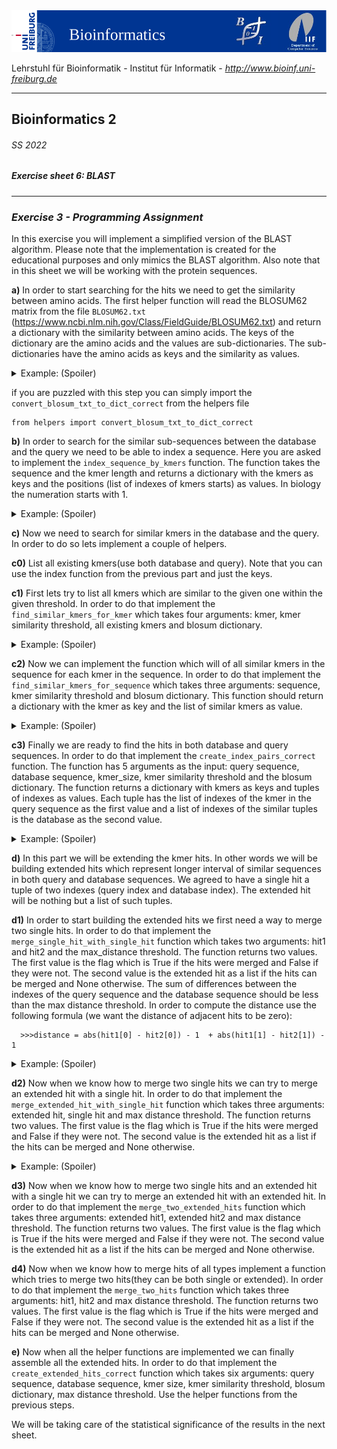 <img src="./figures/banner.png" alt="UniFreiburg Banner"/>

Lehrstuhl für Bioinformatik - Institut für Informatik - *http://www.bioinf.uni-freiburg.de*

---
## Bioinformatics 2
###### SS 2022
##### Exercise sheet 6: BLAST
---

### _Exercise 3 - Programming Assignment_
In this exercise you will implement a simplified version of the BLAST algorithm.
Please note that the implementation is created for the educational purposes and only mimics the BLAST algorithm.
Also note that in this sheet we will be working with the protein sequences.

**a)** In order to start searching for the hits we need to get the similarity between amino acids.
The first helper function will read the BLOSUM62 matrix from the file `BLOSUM62.txt` (https://www.ncbi.nlm.nih.gov/Class/FieldGuide/BLOSUM62.txt) and return a dictionary with the similarity between amino acids.
The keys of the dictionary are the amino acids and the values are sub-dictionaries. The sub-dictionaries have the amino acids as keys and the similarity as values.


<details>
  <summary>Example: (Spoiler)</summary>

  ```
   >>> blosum62 = read_blosum62("BLOSUM62.txt")
   >>> print(blosum62)
   {'A': {'A': 4, 'R': -1, 'N': -2, 'D': -2, 'C': 0, 'Q': -1, 'E': -1, 'G': 0, 'H': -2, 'I': -1, 'L': -1, 'K': -1, 'M': -1, 'F': -2, 'P': -1, 'S': 1, 'T': 0, 'W': -3, 'Y': -2, 'V': 0, 'B': -2, 'Z': -1, 'X': 0, '*': -4}, 'R': {'A': -1, 'R': 5, 'N': 0, 'D': -2, 'C': -3, ...
  ```

</details>

if you are puzzled with this step you can simply import the `convert_blosum_txt_to_dict_correct` from the helpers file
```angular2html
from helpers import convert_blosum_txt_to_dict_correct
```

**b)** In order to search for the similar sub-sequences between the database and the query we need to be able to index a sequence.
Here you are asked to implement the `index_sequence_by_kmers` function. The function takes the sequence and the kmer length and returns a dictionary with the kmers as keys and the positions (list of indexes of kmers starts) as values. In biology the numeration starts with 1.

<details>
  <summary>Example: (Spoiler)</summary>

  ```
    >>>database = "DPPEGVVDPP"
    >>>query = "RPPQGLF"

    >>>indexes_db = index_sequence_by_kmers(database, 3)
    >>>indexes_query = index_sequence_by_kmers(query, 3)
    
    >>>print(indexes_db)
    >>>print(indexes_query)
    
    {'DPP': [1, 8], 'PPE': [2], 'PEG': [3], 'EGV': [4], 'GVV': [5], 'VVD': [6], 'VDP': [7]}
    {'RPP': [1], 'PPQ': [2], 'PQG': [3], 'QGL': [4], 'GLF': [5]}
  
  ```

</details>


**c)** Now we need to search for similar kmers in the database and the query. In order to do so lets implement a couple of helpers.

**c0)** List all existing kmers(use both database and query). Note that you can use the index function from the previous part and just the keys.

**c1)** First lets try to list all kmers which are similar to the given one within the given threshold.
In order to do that implement the `find_similar_kmers_for_kmer` which takes four arguments: kmer, kmer similarity threshold, all existing kmers and blosum dictionary.

<details>
  <summary>Example: (Spoiler)</summary>

  ```
    >>>all_similar_kmers = find_similar_kmers_for_kmer("PQG", 13, all_existing_kmers, dict_blosum)
    >>>print(all_similar_kmers)
 
    ['PEG', 'PQG']
  
  ```

</details>


**c2)** Now we can implement the function which will of all similar kmers in the sequence for each kmer in the sequence.
In order to do that implement the `find_similar_kmers_for_sequence` which takes three arguments: sequence, kmer similarity threshold and blosum dictionary.
This function should return a dictionary with the kmer as key and the list of similar kmers as value.


<details>
  <summary>Example: (Spoiler)</summary>

  ```
    >>>all_similar_kmers_for_sequence = find_similar_kmers_for_sequence("DPPEGVVDPP", 13, all_existing_kmers, dict_blosum)
    >>>print(all_similar_kmers_for_sequence)
 
    {'DPP': ['DPP'], 'PPE': ['PPE', 'PPQ'], 'PEG': ['PEG', 'PQG'], 'EGV': ['EGV'], 'GVV': ['GVV'], 'VVD': ['VVD'], 'VDP': ['VDP']}
  
  ```

</details>

**c3)** Finally we are ready to find the hits in both database and query sequences.
In order to do that implement the `create_index_pairs_correct` function. The function has 5 arguments as the input: query sequence, database sequence, kmer_size, kmer similarity threshold and the blosum dictionary.
The function returns a dictionary with kmers as keys and tuples of indexes as values. Each tuple has the list of indexes of the kmer in the query sequence as the first value and a list of indexes of the similar tuples is the database as the second value.

<details>
  <summary>Example: (Spoiler)</summary>

  ```
    >>>dict_both_indexes = create_index_pairs(query, database, 3, 5, dict_blosum)
    >>>print(dict_both_indexes)
    
    {'RPP': ([1], [1, 8]), 'PPQ': ([2], [1, 8, 2]), 'PQG': ([3], [3]), 'QGL': ([4], [4]), 'GLF': ([5], [5])}
  ```

</details>

**d)** In this part we will be extending the kmer hits. In other words we will be building extended hits which represent longer interval of similar sequences in both query and database sequences.
We agreed to have a single hit a tuple of two indexes (query index and database index). The extended hit will be nothing but a list of such tuples.


**d1)** In order to start building the extended hits we first need a way to merge two single hits.
In order to do that implement the `merge_single_hit_with_single_hit` function which takes two arguments: hit1 and hit2 and the max_distance threshold.
The function returns two values. The first value is the flag which is True if the hits were merged and False if they were not. The second value is the extended hit as a list if the hits can be merged and None otherwise.
The sum of differences between the indexes of the query sequence and the database sequence should be less than the max distance threshold.
In order to compute the distance use the following formula (we want the distance of adjacent hits to be zero):

```
  >>>distance = abs(hit1[0] - hit2[0]) - 1  + abs(hit1[1] - hit2[1]) - 1
```

<details>
  <summary>Example: (Spoiler)</summary>

  ```
    >>>extension, extedned_hit = merge_single_hit_with_single_hit_correct((1, 1), (2, 2), 2)
    >>>print(extension, extedned_hit)
    
    True [(1, 1), (2, 2)]
    
    >>>extension, extedned_hit = merge_single_hit_with_single_hit_correct((1, 1), (2, 8), 2)
    >>>print(extension, extedned_hit)
    
    False None
    
    
  ```

</details>

**d2)** Now when we know how to merge two single hits we can try to merge an extended hit with a single hit.
In order to do that implement the `merge_extended_hit_with_single_hit` function which takes three arguments: extended hit, single hit and max distance threshold.
The function returns two values. The first value is the flag which is True if the hits were merged and False if they were not. The second value is the extended hit as a list if the hits can be merged and None otherwise.

<details>
  <summary>Example: (Spoiler)</summary>

  ```
    >>>extension, extended_hit = extension, extedned_hit = merge_extended_hit_with_single_hit_correct([(1, 1), (2, 2)], (3, 4), 2)
    >>>print(extension, extended_hit)
    
    True [(1, 1), (2, 2), (3, 4)]
    
    >>>extension, extended_hit = merge_extended_hit_with_single_hit_correct([(1, 1), (2, 2)], (3, 10), 2)
    >>>print(extension, extended_hit)
    
    False None
    
    
  ```

</details>

**d3)** Now when we know how to merge two single hits and an extended hit with a single hit we can try to merge an extended hit with an extended hit.
In order to do that implement the `merge_two_extended_hits` function which takes three arguments: extended hit1, extended hit2 and max distance threshold.
The function returns two values. The first value is the flag which is True if the hits were merged and False if they were not. The second value is the extended hit as a list if the hits can be merged and None otherwise.

**d4)** Now when we know how to merge hits of all types implement a function which tries to merge two hits(they can be both single or extended).
In order to do that implement the `merge_two_hits` function which takes three arguments: hit1, hit2 and max distance threshold.
The function returns two values. The first value is the flag which is True if the hits were merged and False if they were not. The second value is the extended hit as a list if the hits can be merged and None otherwise.


**e)** Now when all the helper functions are implemented we can finally assemble all the extended hits.
In order to do that implement the `create_extended_hits_correct` function which takes six arguments: query sequence, database sequence, kmer size, kmer similarity threshold, blosum dictionary, max distance threshold.
Use the helper functions from the previous steps.




We will be taking care of the statistical significance of the results in the next sheet.


